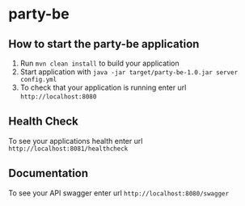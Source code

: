 # party-be

How to start the party-be application
---

1. Run `mvn clean install` to build your application
1. Start application with `java -jar target/party-be-1.0.jar server config.yml`
1. To check that your application is running enter url `http://localhost:8080`

Health Check
---

To see your applications health enter url `http://localhost:8081/healthcheck`

Documentation
---

To see your API swagger enter url `http://localhost:8080/swagger`
